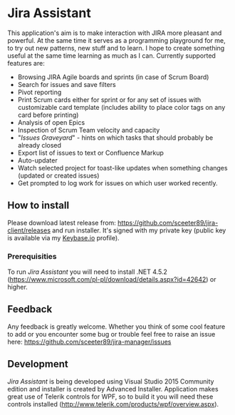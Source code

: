 # Jira Assistant

This application's aim is to make interaction with JIRA more pleasant and powerful. At the same time it serves as a programming playground for me, to try out new patterns, new stuff and to learn. I hope to create something useful at the same time learning as much as I can. Currently supported features are:
* Browsing JIRA Agile boards and sprints (in case of Scrum Board)
* Search for issues and save filters
* Pivot reporting
* Print Scrum cards either for sprint or for any set of issues with customizable card template (includes ability to place color tags on any card before printing)
* Analysis of open Epics
* Inspection of Scrum Team velocity and capacity
* "_Issues Graveyard_" - hints on which tasks that should probably be already closed
* Export list of issues to text or Confluence Markup
* Auto-updater
* Watch selected project for toast-like updates when something changes (updated or created issues)
* Get prompted to log work for issues on which user worked recently.

## How to install

Please download latest release from: https://github.com/sceeter89/jira-client/releases and run installer. It's signed with my private key (public key is available via my [Keybase.io](https://keybase.io/yakuza) profile).

### Prerequisities

To run _Jira Assistant_ you will need to install .NET 4.5.2 (https://www.microsoft.com/pl-pl/download/details.aspx?id=42642) or higher.

## Feedback

Any feedback is greatly welcome. Whether you think of some cool feature to add or you encounter some bug or trouble feel free to raise an issue here: https://github.com/sceeter89/jira-manager/issues

## Development

_Jira Assistant_ is being developed using Visual Studio 2015 Community edition and installer is created by Advanced Installer. Application makes great use of Telerik controls for WPF, so to build it you will need these controls installed (http://www.telerik.com/products/wpf/overview.aspx).
